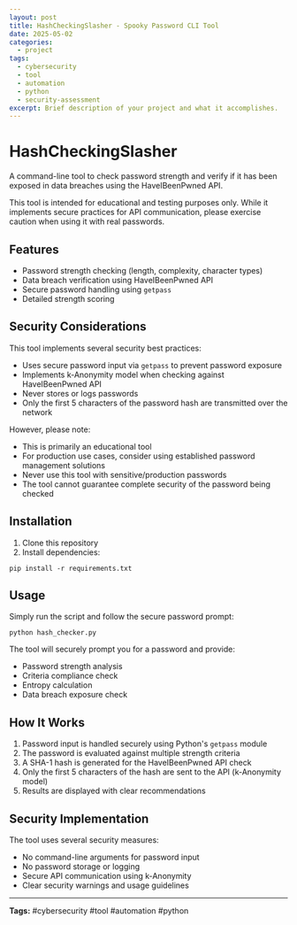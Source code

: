 ```yaml
---
layout: post
title: HashCheckingSlasher - Spooky Password CLI Tool
date: 2025-05-02
categories:
  - project
tags:
  - cybersecurity
  - tool
  - automation
  - python
  - security-assessment
excerpt: Brief description of your project and what it accomplishes.
---
```


# HashCheckingSlasher

A command-line tool to check password strength and verify if it has been exposed in data breaches using the HaveIBeenPwned API.

This tool is intended for educational and testing purposes only. While it implements secure practices for API communication, please exercise caution when using it with real passwords.

## Features

- Password strength checking (length, complexity, character types)
- Data breach verification using HaveIBeenPwned API
- Secure password handling using `getpass`
- Detailed strength scoring

## Security Considerations


This tool implements several security best practices:

- Uses secure password input via `getpass` to prevent password exposure
- Implements k-Anonymity model when checking against HaveIBeenPwned API
- Never stores or logs passwords
- Only the first 5 characters of the password hash are transmitted over the network

However, please note:

- This is primarily an educational tool
- For production use cases, consider using established password management solutions
- Never use this tool with sensitive/production passwords
- The tool cannot guarantee complete security of the password being checked

## Installation

1. Clone this repository
2. Install dependencies:

```shell
pip install -r requirements.txt
```

## Usage

Simply run the script and follow the secure password prompt:

```shell
python hash_checker.py
```

The tool will securely prompt you for a password and provide:

- Password strength analysis
- Criteria compliance check
- Entropy calculation
- Data breach exposure check

## How It Works

1. Password input is handled securely using Python's `getpass` module
2. The password is evaluated against multiple strength criteria
3. A SHA-1 hash is generated for the HaveIBeenPwned API check
4. Only the first 5 characters of the hash are sent to the API (k-Anonymity model)
5. Results are displayed with clear recommendations

## Security Implementation

The tool uses several security measures:

- No command-line arguments for password input
- No password storage or logging
- Secure API communication using k-Anonymity
- Clear security warnings and usage guidelines

---

**Tags:** #cybersecurity #tool #automation #python
